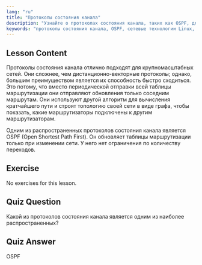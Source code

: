 ```yaml
---
lang: "ru"
title: "Протоколы состояния канала"
description: "Узнайте о протоколах состояния канала, таких как OSPF, для больших сетей. Поймите их быструю сходимость и то, как они обновляют таблицы маршрутизации. Начните свой путь в сетевых технологиях Linux!"
keywords: "протоколы состояния канала, OSPF, сетевые технологии Linux, протоколы маршрутизации, топология сети, для начинающих"
---
```


## Lesson Content

Протоколы состояния канала отлично подходят для крупномасштабных сетей. Они сложнее, чем дистанционно-векторные протоколы; однако, большим преимуществом является их способность быстро сходиться. Это потому, что вместо периодической отправки всей таблицы маршрутизации они отправляют обновления только соседним маршрутам. Они используют другой алгоритм для вычисления кратчайшего пути и строят топологию своей сети в виде графа, чтобы показать, какие маршрутизаторы подключены к другим маршрутизаторам.

Одним из распространенных протоколов состояния канала является OSPF (Open Shortest Path First). Он обновляет таблицы маршрутизации только при изменении сети. У него нет ограничения по количеству переходов.

## Exercise

No exercises for this lesson.

## Quiz Question

Какой из протоколов состояния канала является одним из наиболее распространенных?

## Quiz Answer

OSPF

